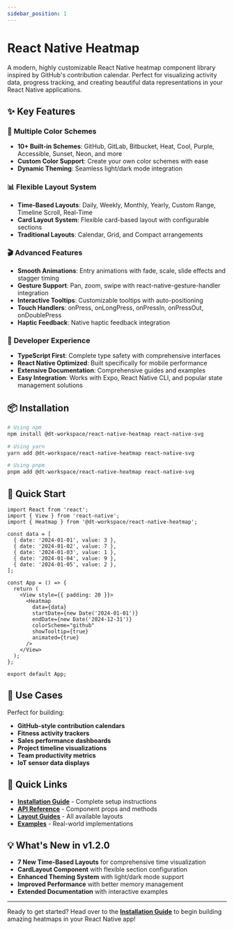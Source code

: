 ```yaml
---
sidebar_position: 1
---
```


# React Native Heatmap

A modern, highly customizable React Native heatmap component library inspired by GitHub's contribution calendar. Perfect for visualizing activity data, progress tracking, and creating beautiful data representations in your React Native applications.

<div className="heatmap-demo"></div>

## ✨ Key Features

### 🎨 **Multiple Color Schemes**
- **10+ Built-in Schemes**: GitHub, GitLab, Bitbucket, Heat, Cool, Purple, Accessible, Sunset, Neon, and more
- **Custom Color Support**: Create your own color schemes with ease
- **Dynamic Theming**: Seamless light/dark mode integration

### 📊 **Flexible Layout System**
- **Time-Based Layouts**: Daily, Weekly, Monthly, Yearly, Custom Range, Timeline Scroll, Real-Time
- **Card Layout System**: Flexible card-based layout with configurable sections
- **Traditional Layouts**: Calendar, Grid, and Compact arrangements

### 🎬 **Advanced Features**
- **Smooth Animations**: Entry animations with fade, scale, slide effects and stagger timing
- **Gesture Support**: Pan, zoom, swipe with react-native-gesture-handler integration
- **Interactive Tooltips**: Customizable tooltips with auto-positioning
- **Touch Handlers**: onPress, onLongPress, onPressIn, onPressOut, onDoublePress
- **Haptic Feedback**: Native haptic feedback integration

### 🔧 **Developer Experience**
- **TypeScript First**: Complete type safety with comprehensive interfaces
- **React Native Optimized**: Built specifically for mobile performance
- **Extensive Documentation**: Comprehensive guides and examples
- **Easy Integration**: Works with Expo, React Native CLI, and popular state management solutions

## 📦 Installation

```bash
# Using npm
npm install @dt-workspace/react-native-heatmap react-native-svg

# Using yarn
yarn add @dt-workspace/react-native-heatmap react-native-svg

# Using pnpm
pnpm add @dt-workspace/react-native-heatmap react-native-svg
```

## 🚀 Quick Start

```tsx
import React from 'react';
import { View } from 'react-native';
import { Heatmap } from '@dt-workspace/react-native-heatmap';

const data = [
  { date: '2024-01-01', value: 3 },
  { date: '2024-01-02', value: 7 },
  { date: '2024-01-03', value: 1 },
  { date: '2024-01-04', value: 9 },
  { date: '2024-01-05', value: 2 },
];

const App = () => {
  return (
    <View style={{ padding: 20 }}>
      <Heatmap
        data={data}
        startDate={new Date('2024-01-01')}
        endDate={new Date('2024-12-31')}
        colorScheme="github"
        showTooltip={true}
        animated={true}
      />
    </View>
  );
};

export default App;
```

## 🎯 Use Cases

Perfect for building:
- **GitHub-style contribution calendars**
- **Fitness activity trackers**
- **Sales performance dashboards**
- **Project timeline visualizations**
- **Team productivity metrics**
- **IoT sensor data displays**

## 🔗 Quick Links

- [**Installation Guide**](./getting-started/installation) - Complete setup instructions
- [**API Reference**](./api/heatmap-component) - Component props and methods
- [**Layout Guides**](./layouts/time-based/daily-layout) - All available layouts
- [**Examples**](./examples/github-contribution-calendar) - Real-world implementations

## 💡 What's New in v1.2.0

- **7 New Time-Based Layouts** for comprehensive time visualization
- **CardLayout Component** with flexible section configuration
- **Enhanced Theming System** with light/dark mode support
- **Improved Performance** with better memory management
- **Extended Documentation** with interactive examples

---

Ready to get started? Head over to the [**Installation Guide**](./getting-started/installation) to begin building amazing heatmaps in your React Native app!